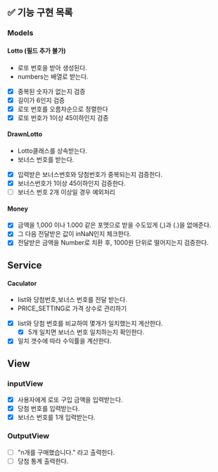 ## ✅ 기능 구현 목록

### Models

#### Lotto (필드 추가 불가)

- 로또 번호을 받아 생성된다.
- numbers는 배열로 받는다.
- [x] 중복된 숫자가 없는지 검증
- [x] 길이가 6인지 검증
- [x] 로또 번호를 오름차순으로 정렬한다
- [x] 로또 번호가 1이상 45이하인지 검증

#### DrawnLotto

- Lotto클래스를 상속받는다.
- 보너스 번호를 받는다.

- [x] 입력받은 보너스번호와 당첨번호가 중복되는지 검증한다.
- [x] 보너스번호가 1이상 45이하인지 검증한다.
- [ ] 보너스 번호 2개 이상일 경우 예외처리

#### Money

- [x] 금액을 1,000 이나 1.000 같은 포맷으로 받을 수도있게 (,)과 (.)을 없애준다.
- [x] 그 다음 전달받은 값이 inNaN인지 체크한다.
- [x] 전달받은 금액을 Number로 치환 후, 1000원 단위로 떨어지는지 검증한다.

## Service

#### Caculator

- list<Lotto>와 당첨번호,보너스 번호를 전달 받는다.
- PRICE_SETTING로 가격 상수로 관리하기
- [x] list<Lotto>와 당첨 번호를 비교하여 몇개가 일치했는지 계산한다.
  - [x] 5개 일치면 보너스 번호 일치하는지 확인한다.
- [x] 일치 갯수에 따라 수익률을 계산한다.

## View

### inputView

- [x] 사용자에게 로또 구입 금액을 입력받는다.
- [x] 당첨 번호를 입력받는다.
- [x] 보너스 번호를 1개 입력받는다.

### OutputView

- [ ] "n개를 구매했습니다." 라고 출력한다.
- [ ] 당첨 통계 출력한다.

